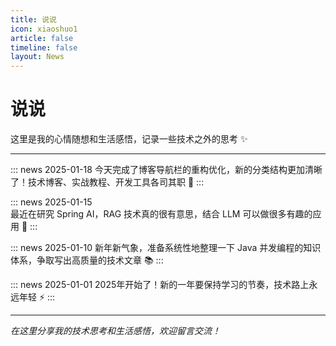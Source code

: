 ```yaml
---
title: 说说
icon: xiaoshuo1
article: false
timeline: false
layout: News
---
```


# 说说

这里是我的心情随想和生活感悟，记录一些技术之外的思考 ✨

---

::: news 2025-01-18
今天完成了博客导航栏的重构优化，新的分类结构更加清晰了！技术博客、实战教程、开发工具各司其职 🎉
:::

::: news 2025-01-15  
最近在研究 Spring AI，RAG 技术真的很有意思，结合 LLM 可以做很多有趣的应用 🤖
:::

::: news 2025-01-10
新年新气象，准备系统性地整理一下 Java 并发编程的知识体系，争取写出高质量的技术文章 📚
:::

::: news 2025-01-01
2025年开始了！新的一年要保持学习的节奏，技术路上永远年轻 ⚡
:::

---

*在这里分享我的技术思考和生活感悟，欢迎留言交流！*